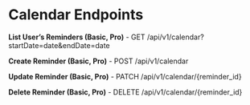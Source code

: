 # Calendar Endpoints

**List User’s Reminders (Basic, Pro)** - GET /api/v1/calendar?startDate=date&endDate=date

**Create Reminder (Basic, Pro)** - POST /api/v1/calendar

**Update Reminder (Basic, Pro)** - PATCH /api/v1/calendar/{reminder_id}

**Delete Reminder (Basic, Pro)** - DELETE /api/v1/calendar/{reminder_id}
